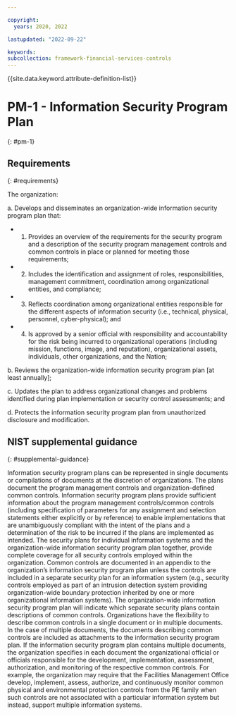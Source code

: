 ```yaml
---

copyright:
  years: 2020, 2022

lastupdated: "2022-09-22"

keywords: 
subcollection: framework-financial-services-controls
---
```


{{site.data.keyword.attribute-definition-list}}

# PM-1 - Information Security Program Plan
{: #pm-1}

## Requirements
{: #requirements}

The organization:

a. Develops and disseminates an organization-wide information security program plan that:

- 1. Provides an overview of the requirements for the security program and a description of the security program management controls and common controls in place or planned for meeting those requirements;
- 2. Includes the identification and assignment of roles, responsibilities, management commitment, coordination among organizational entities, and compliance;
- 3. Reflects coordination among organizational entities responsible for the different aspects of information security (i.e., technical, physical, personnel, cyber-physical); and
- 4. Is approved by a senior official with responsibility and accountability for the risk being incurred to organizational operations (including mission, functions, image, and reputation), organizational assets, individuals, other organizations, and the Nation;

b. Reviews the organization-wide information security program plan [at least annually];

c. Updates the plan to address organizational changes and problems identified during plan implementation or security control assessments; and

d. Protects the information security program plan from unauthorized disclosure and modification.

## NIST supplemental guidance
{: #supplemental-guidance}

Information security program plans can be represented in single documents or compilations of documents at the discretion of organizations. The plans document the program management controls and organization-defined common controls. Information security program plans provide sufficient information about the program management controls/common controls (including specification of parameters for any assignment and selection statements either explicitly or by reference) to enable implementations that are unambiguously compliant with the intent of the plans and a determination of the risk to be incurred if the plans are implemented as intended. The security plans for individual information systems and the organization-wide information security program plan together, provide complete coverage for all security controls employed within the organization. Common controls are documented in an appendix to the organization’s information security program plan unless the controls are included in a separate security plan for an information system (e.g., security controls employed as part of an intrusion detection system providing organization-wide boundary protection inherited by one or more organizational information systems). The organization-wide information security program plan will indicate which separate security plans contain descriptions of common controls. Organizations have the flexibility to describe common controls in a single document or in multiple documents. In the case of multiple documents, the documents describing common controls are included as attachments to the information security program plan. If the information security program plan contains multiple documents, the organization specifies in each document the organizational official or officials responsible for the development, implementation, assessment, authorization, and monitoring of the respective common controls. For example, the organization may require that the Facilities Management Office develop, implement, assess, authorize, and continuously monitor common physical and environmental protection controls from the PE family when such controls are not associated with a particular information system but instead, support multiple information systems.

